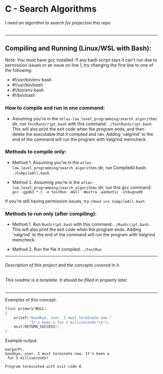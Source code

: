 # C - Search Algorithms
###### I need an algorithm to search for projectsin this repo

---
## Compiling and Running (Linux/WSL with Bash):

Note: You must have gcc installed. If any bash script says it can't run
due to permission issues or an issue on line 1, try changing the first line
to one of the following:

- #!/usr/bin/env bash
- #!/usr/bin/bash
- #!/bin/env bash
- #!/bin/bash

### How to compile and run in one command:
- Assuming you're in the `atlas-low_level_programming/search_algorithms` dir,
run `TestRunScript.bash` with this command: `./TestRunScript.bash`. This will
also print the exit code when the program ends, and then delete the executable
that it compiled and ran. Adding 'valgrind' to the end of the command will run
the program with Valgrind memcheck.

### Methods to compile only:
- Method 1. Assuming you're in the `atlas-low_level_programming/search_algorithms` dir,
run CompileAll.bash. `./CompileAll.bash`.

- Method 2. Assuming you're in the `atlas-low_level_programming/search_algorithms` dir,
run this gcc command: `gcc -ggdb3 *.c -o testRun -Wall -Wextra -pedantic -std=gnu89`

If you're still having permission issues, try `chmod u+x CompileAll.bash`

### Methods to run only (after compiling):
- Method 1. Run `RunScript.bash` with this command: `./RunScript.bash`.  This
will also print the exit code when the program ends. Adding 'valgrind' to the
end of the command will run the program with Valgrind memcheck.

- Method 2. Run the file it compiled. `./testRun`

---

###### Description of this project and the concepts covered in it.

###### This readme is a template. It should be filled in properly later.

---

Examples of this concept.

```c
float primary(NULL)
{
	writef("Goodbye, user. I must terminate now."
		   "It's been a fun 3 milliseconds!\n");
	exit(RETURN_SUCCESS);
}

```
Example output:
```
margorP\.
Goodbye, user. I must terminate now. It's been a
 fun 3 milliseconds!

Program terminated with exit code 0.
```
